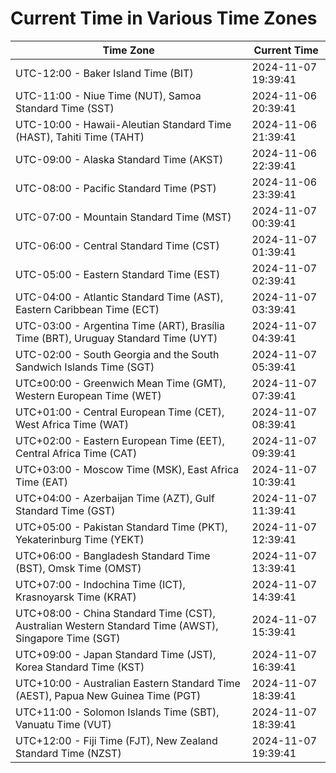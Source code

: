 # Current Time in Various Time Zones

| Time Zone | Current Time |
|-----------|--------------|
| UTC-12:00 - Baker Island Time (BIT) | 2024-11-07 19:39:41 |
| UTC-11:00 - Niue Time (NUT), Samoa Standard Time (SST) | 2024-11-06 20:39:41 |
| UTC-10:00 - Hawaii-Aleutian Standard Time (HAST), Tahiti Time (TAHT) | 2024-11-06 21:39:41 |
| UTC-09:00 - Alaska Standard Time (AKST) | 2024-11-06 22:39:41 |
| UTC-08:00 - Pacific Standard Time (PST) | 2024-11-06 23:39:41 |
| UTC-07:00 - Mountain Standard Time (MST) | 2024-11-07 00:39:41 |
| UTC-06:00 - Central Standard Time (CST) | 2024-11-07 01:39:41 |
| UTC-05:00 - Eastern Standard Time (EST) | 2024-11-07 02:39:41 |
| UTC-04:00 - Atlantic Standard Time (AST), Eastern Caribbean Time (ECT) | 2024-11-07 03:39:41 |
| UTC-03:00 - Argentina Time (ART), Brasília Time (BRT), Uruguay Standard Time (UYT) | 2024-11-07 04:39:41 |
| UTC-02:00 - South Georgia and the South Sandwich Islands Time (SGT) | 2024-11-07 05:39:41 |
| UTC±00:00 - Greenwich Mean Time (GMT), Western European Time (WET) | 2024-11-07 07:39:41 |
| UTC+01:00 - Central European Time (CET), West Africa Time (WAT) | 2024-11-07 08:39:41 |
| UTC+02:00 - Eastern European Time (EET), Central Africa Time (CAT) | 2024-11-07 09:39:41 |
| UTC+03:00 - Moscow Time (MSK), East Africa Time (EAT) | 2024-11-07 10:39:41 |
| UTC+04:00 - Azerbaijan Time (AZT), Gulf Standard Time (GST) | 2024-11-07 11:39:41 |
| UTC+05:00 - Pakistan Standard Time (PKT), Yekaterinburg Time (YEKT) | 2024-11-07 12:39:41 |
| UTC+06:00 - Bangladesh Standard Time (BST), Omsk Time (OMST) | 2024-11-07 13:39:41 |
| UTC+07:00 - Indochina Time (ICT), Krasnoyarsk Time (KRAT) | 2024-11-07 14:39:41 |
| UTC+08:00 - China Standard Time (CST), Australian Western Standard Time (AWST), Singapore Time (SGT) | 2024-11-07 15:39:41 |
| UTC+09:00 - Japan Standard Time (JST), Korea Standard Time (KST) | 2024-11-07 16:39:41 |
| UTC+10:00 - Australian Eastern Standard Time (AEST), Papua New Guinea Time (PGT) | 2024-11-07 18:39:41 |
| UTC+11:00 - Solomon Islands Time (SBT), Vanuatu Time (VUT) | 2024-11-07 18:39:41 |
| UTC+12:00 - Fiji Time (FJT), New Zealand Standard Time (NZST) | 2024-11-07 19:39:41 |
